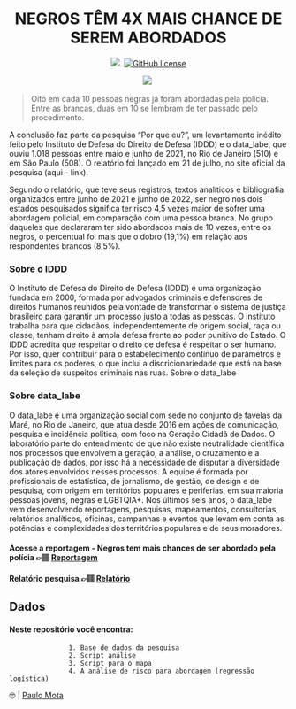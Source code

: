 
<h1 align="center">NEGROS TÊM 4X MAIS CHANCE DE SEREM ABORDADOS </h1>


<p align="center">
<img src="https://img.shields.io/badge/R-100%25-lightgrey">

 <img>
<a href="https://github.com/datalabe/campanha_pq_eu/blob/main/LICENSE"><img alt="GitHub license" src="https://img.shields.io/github/license/datalabe/Projeto_Analise_Eleitoral"></a>
</p>


<p align="center">
<img src= "https://user-images.githubusercontent.com/22666295/186664218-b8ac00f8-f545-4a16-a08a-d9ff39bf11df.png">
<img>
 </p>

> <p>Oito em cada 10 pessoas negras já foram abordadas pela polícia. Entre as brancas, duas em 10 se lembram de ter passado pelo procedimento.</p>
  
<p> A conclusão faz parte da pesquisa “Por que eu?”, um levantamento inédito feito pelo Instituto de Defesa do Direito de Defesa (IDDD) e o data_labe, que ouviu 1.018 pessoas entre maio e junho de 2021, no Rio de Janeiro (510) e em São Paulo (508). O relatório foi lançado em 21 de julho, no site oficial da pesquisa (aqui - link). 

Segundo o relatório, que teve seus registros, textos analíticos e bibliografia organizados entre junho de 2021 e junho de 2022, ser negro nos dois estados pesquisados significa ter risco 4,5 vezes maior de sofrer uma abordagem policial, em comparação com uma pessoa branca. No grupo daqueles que declararam ter sido abordados mais de 10 vezes, entre os negros, o percentual foi mais que o dobro (19,1%) em relação aos respondentes brancos (8,5%).
</p>


### Sobre o IDDD

O Instituto de Defesa do Direito de Defesa (IDDD) é uma organização fundada em 2000, formada por advogados criminais e defensores de direitos humanos reunidos pela vontade de transformar o sistema de justiça brasileiro para garantir um processo justo a todas as pessoas. O instituto trabalha para que cidadãos, independentemente de origem social, raça ou classe, tenham direito à ampla defesa frente ao poder punitivo do Estado. O IDDD acredita que respeitar o direito de defesa é respeitar o ser humano. Por isso, quer contribuir para o estabelecimento contínuo de parâmetros e limites para os poderes, o que inclui a discricionariedade que está na base da seleção de suspeitos criminais nas ruas.
Sobre o data_labe


### Sobre data_labe
O data_labe é uma organização social com sede no conjunto de favelas da Maré, no Rio de Janeiro, que atua desde 2016 em ações de comunicação, pesquisa e incidência política, com foco na Geração Cidadã de Dados. O laboratório parte do entendimento de que não existe neutralidade científica nos processos que envolvem a geração, a análise, o cruzamento e a publicação de dados, por isso há a necessidade de disputar a diversidade dos atores envolvidos nesses processos. A equipe é formada por profissionais de estatística, de jornalismo, de gestão, de design e de pesquisa, com origem em territórios populares e periferias, em sua maioria pessoas jovens, negras e LGBTQIA+. Nos últimos seis anos, o data_labe vem desenvolvendo reportagens, pesquisas, mapeamentos, consultorias, relatórios analíticos, oficinas, campanhas e eventos que levam em conta as potências e complexidades dos territórios populares e de seus moradores.

#### Acesse a reportagem - Negros tem mais chances de ser abordado pela polícia <span>&#128073;&#127997;</span> [Reportagem](https://datalabe.org/negros-mais-chance-abordagem/) 
#### Relatório pesquisa <span>&#128073;&#127997;</span> [Relatório](https://datalabe.org/relatorio-por-que-eu/) 








  
##  Dados

#### Neste repositório você encontra:
                   
                   1. Base de dados da pesquisa
                   2. Script análise
                   3. Script para o mapa
                   4. A análise de risco para abordagem (regressão logística)


:nerd_face: |  [Paulo Mota](https://rpubs.com/polinhobr/679254)

